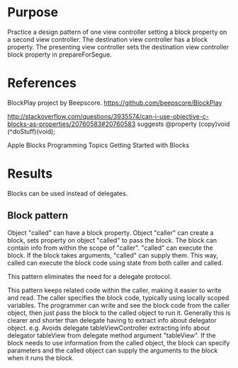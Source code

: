 # Purpose
Practice a design pattern of one view controller setting a block property on a second view controller.
The destination view controller has a block property.
The presenting view controller sets the destination view controller block property in prepareForSegue.

# References
BlockPlay project by Beepscore.
https://github.com/beepscore/BlockPlay

http://stackoverflow.com/questions/3935574/can-i-use-objective-c-blocks-as-properties/20760583#20760583
suggests
@property (copy)void (^doStuff)(void);

Apple Blocks Programming Topics Getting Started with Blocks

# Results
Blocks can be used instead of delegates.

## Block pattern
Object "called" can have a block property.
Object "caller" can create a block, sets property on object "called" to pass the block.
The block can contain info from within the scope of "caller".
"called" can execute the block.
If the block takes arguments, "called" can supply them.
This way, called can execute the block code using state from both caller and called.

This pattern eliminates the need for a delegate protocol.

This pattern keeps related code within the caller, making it easier to write and read.
The caller specifies the block code, typically using locally scoped variables.
The programmer can write and see the block code from the caller object, then just pass the block to the called object to run it.
Generally this is clearer and shorter than delegate having to extract info about delegator object.
e.g. Avoids delegate tableViewController extracting info about delegator tableView from delegate method argument "tableView".
If the block needs to use information from the called object, the block can specify parameters and the called object can supply the arguments to the block when it runs the block.
